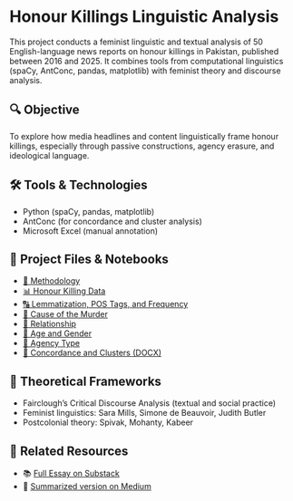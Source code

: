 # Honour Killings Linguistic Analysis

This project conducts a feminist linguistic and textual analysis of 50 English-language news reports on honour killings in Pakistan, published between 2016 and 2025. It combines tools from computational linguistics (spaCy, AntConc, pandas, matplotlib) with feminist theory and discourse analysis.

## 🔍 Objective
To explore how media headlines and content linguistically frame honour killings, especially through passive constructions, agency erasure, and ideological language.

## 🛠️ Tools & Technologies
- Python (spaCy, pandas, matplotlib)
- AntConc (for concordance and cluster analysis)
- Microsoft Excel (manual annotation)


## 📁 Project Files & Notebooks

- [📝 Methodology](./methodology.md)
- [📊 Honour Killing Data](./honour%20killing%20data.xlsx)
- [🔠 Lemmatization, POS Tags, and Frequency](./lemmatization,%20pos_tags,%20frequency%20of%20the%20words.ipynb)
- [📌 Cause of the Murder](./cause%20of%20the%20murder.ipynb)
- [👥 Relationship](./relationship.ipynb)
- [🎂 Age and Gender](./age%20and%20gender.ipynb)
- [🧾 Agency Type](./agency%20type.ipynb)
- [📄 Concordance and Clusters (DOCX)](./concordance%20and%20clusters.docx)


## 🧠 Theoretical Frameworks
- Fairclough’s Critical Discourse Analysis (textual and social practice)
- Feminist linguistics: Sara Mills, Simone de Beauvoir, Judith Butler
- Postcolonial theory: Spivak, Mohanty, Kabeer

## 🔗 Related Resources
- 📚 [Full Essay on Substack](https://sanjha.substack.com/p/from-headlines-to-homicide)
- 🧾 [Summarized version on Medium](https://medium.com/@fatimahussainmirani/the-grammar-of-honour-how-headlines-hide-the-violence-f93bde47fb59)



